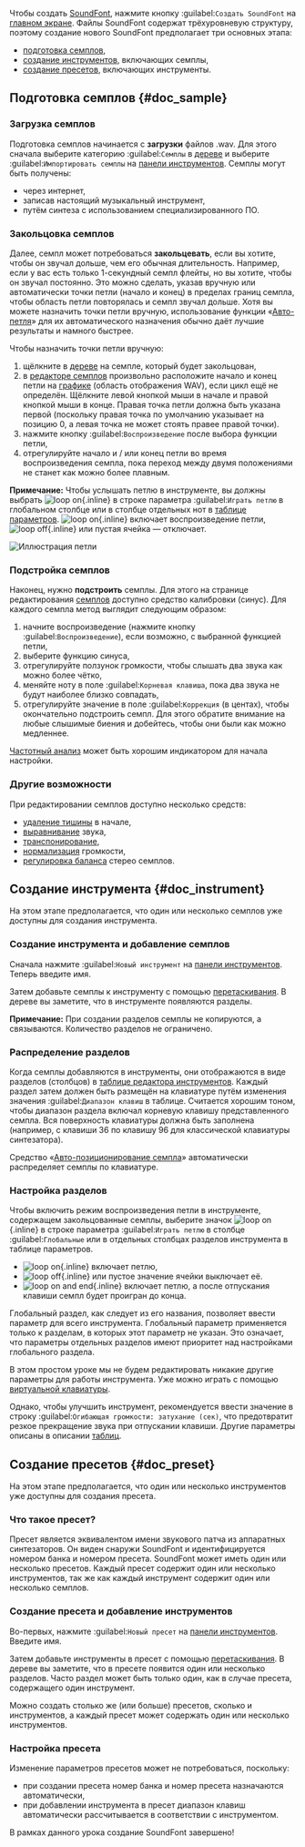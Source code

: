Чтобы создать [SoundFont](manual/annexes/the-different-soundfont-formats.md#doc_sf2), нажмите кнопку :guilabel:`Создать SoundFont` на [главном экране](manual/index.md#doc_left).
Файлы SoundFont содержат трёхуровневую структуру, поэтому создание нового SoundFont предполагает три основных этапа:

* [подготовка семплов](#doc_sample),
* [создание инструментов](#doc_instrument), включающих семплы,
* [создание пресетов](#doc_preset), включающих инструменты.


## Подготовка семплов {#doc_sample}


### Загрузка семплов


Подготовка семплов начинается с **загрузки** файлов .wav.
Для этого сначала выберите категорию :guilabel:`Семплы` в [дереве](manual/soundfont-editor/tree.rst) и выберите :guilabel:`Импортировать семплы` на [панели инструментов](manual/soundfont-editor/toolbar.md#doc_edit).
Семплы могут быть получены:

* через интернет,
* записав настоящий музыкальный инструмент,
* путём синтеза с использованием специализированного ПО.


### Закольцовка семплов


Далее, семпл может потребоваться **закольцевать**, если вы хотите, чтобы он звучал дольше, чем его обычная длительность.
Например, если у вас есть только 1-секундный семпл флейты, но вы хотите, чтобы он звучал постоянно.
Это можно сделать, указав вручную или автоматически точки петли (начало и конец) в пределах границ семпла, чтобы область петли повторялась и семпл звучал дольше.
Хотя вы можете назначить точки петли вручную, использование функции «[Авто-петля](manual/soundfont-editor/tools/sample-tools.md#doc_autoloop)» для их автоматического назначения обычно даёт лучшие результаты и намного быстрее.

Чтобы назначить точки петли вручную:

1. щёлкните в [дереве](manual/soundfont-editor/tree.md) на семпле, который будет закольцован,
2. в [редакторе семплов](manual/soundfont-editor/editing-pages/sample-editor.md) произвольно расположите начало и конец петли на [графике](manual/soundfont-editor/editing-pages/sample-editor.md#doc_graph) (область отображения WAV), если цикл ещё не определён.
   Щёлкните левой кнопкой мыши в начале и правой кнопкой мыши в конце.
   Правая точка петли должна быть указана первой (поскольку правая точка по умолчанию указывает на позицию 0, а левая точка не может стоять правее правой точки).
3. нажмите кнопку :guilabel:`Воспроизведение` после выбора функции петли,
4. отрегулируйте начало и / или конец петли во время воспроизведения семпла, пока переход между двумя положениями не станет как можно более плавным.


**Примечание:** Чтобы услышать петлю в инструменте, вы должны выбрать ![loop on](images/loop_on.png "loop on"){.inline} в строке параметра :guilabel:`Играть петлю` в глобальном столбце или в столбце отдельных нот в [таблице параметров](manual/soundfont-editor/editing-pages/instrument-editor.md#doc_table). ![loop on](images/loop_on.png "loop on"){.inline} включает воспроизведение петли, ![loop off](images/loop_off.png "loop off"){.inline} или пустая ячейка — отключает.


![Иллюстрация петли](images/loop_illustration.png "Иллюстрация петли")


### Подстройка семплов


Наконец, нужно **подстроить** семплы.
Для этого на странице редактирования [семплов](manual/soundfont-editor/editing-pages/sample-editor.md#doc_player) доступно средство калибровки (синус).
Для каждого семпла метод выглядит следующим образом:

1. начните воспроизведение (нажмите кнопку :guilabel:`Воспроизведение`), если возможно, с выбранной функцией петли,
2. выберите функцию синуса,
3. отрегулируйте ползунок громкости, чтобы слышать два звука как можно более чётко,
4. меняйте ноту в поле :guilabel:`Корневая клавиша`, пока два звука не будут наиболее близко совпадать,
5. отрегулируйте значение в поле :guilabel:`Коррекция` (в центах), чтобы окончательно подстроить семпл.
   Для этого обратите внимание на любые слышимые биения и добейтесь, чтобы они были как можно медленнее.

[Частотный анализ](manual/soundfont-editor/editing-pages/sample-editor.md#doc_freq) может быть хорошим индикатором для начала настройки.


### Другие возможности


При редактировании семплов доступно несколько средств:

* [удаление тишины](manual/soundfont-editor/tools/sample-tools.md#doc_removeblank) в начале,
* [выравнивание](manual/soundfont-editor/editing-pages/sample-editor#doc_eq) звука,
* [транспонирование](manual/soundfont-editor/tools/sample-tools.md#doc_transpose),
* [нормализация](manual/soundfont-editor/tools/sample-tools.md#doc_volume) громкости,
* [регулировка баланса](manual/soundfont-editor/tools/sample-tools.md#doc_balance) стерео семплов.


## Создание инструмента {#doc_instrument}


На этом этапе предполагается, что один или несколько семплов уже доступны для создания инструмента.


### Создание инструмента и добавление семплов


Сначала нажмите :guilabel:`Новый инструмент` на [панели инструментов](manual/soundfont-editor/toolbar.md#doc_edit).
Теперь введите имя.

Затем добавьте семплы к инструменту с помощью [перетаскивания](manual/soundfont-editor/tree.md#doc_dragdrop).
В дереве вы заметите, что в инструменте появляются разделы.

**Примечание:** При создании разделов семплы не копируются, а связываются. Количество разделов не ограничено.


### Распределение разделов


Когда семплы добавляются в инструменты, они отображаются в виде разделов (столбцов) в [таблице редактора инструментов](manual/soundfont-editor/editing-pages/instrument-editor.md#doc_table).
Каждый раздел затем должен быть размещён на клавиатуре путём изменения значения :guilabel:`Диапазон клавиш` в таблице.
Считается хорошим тоном, чтобы диапазон раздела включал корневую клавишу представленного семпла.
Вся поверхность клавиатуры должна быть заполнена (например, с клавиши 36 по клавишу 96 для классической клавиатуры синтезатора).

Средство «[Авто-позиционирование семпла](manual/soundfont-editor/tools/instrument-tools.md#doc_position)» автоматически распределяет семплы по клавиатуре.


### Настройка разделов


Чтобы включить режим воспроизведения петли в инструменте, содержащем закольцованные семплы, выберите значок ![loop on](images/loop_on.png "loop on"){.inline} в строке параметра :guilabel:`Играть петлю` в столбце :guilabel:`Глобальные` или в отдельных столбцах разделов инструмента в таблице параметров.

* ![loop on](images/loop_on.png "loop on"){.inline} включает петлю,
* ![loop off](images/loop_off.png "loop off"){.inline} или пустое значение ячейки выключает её.
* ![loop on and end](images/loop_on_end.png "loop on and end"){.inline} включает петлю, а после отпускания клавиши семпл будет проигран до конца.

Глобальный раздел, как следует из его названия, позволяет ввести параметр для всего инструмента.
Глобальный параметр применяется только к разделам, в которых этот параметр не указан.
Это означает, что параметры отдельных разделов имеют приоритет над настройками глобального раздела.

В этом простом уроке мы не будем редактировать никакие другие параметры для работы инструмента.
Уже можно играть с помощью [виртуальной клавиатуры](manual/soundfont-editor/toolbar.md#doc_keyboard).

Однако, чтобы улучшить инструмент, рекомендуется ввести значение в строку :guilabel:`Огибающая громкости: затухание (сек)`, что предотвратит резкое прекращение звука при отпускании клавиши.
Другие параметры описаны в описании [таблиц](manual/soundfont-editor/editing-pages/instrument-editor.md#doc_table).


## Создание пресетов {#doc_preset}


На этом этапе предполагается, что один или несколько инструментов уже доступны для создания пресета.


### Что такое пресет?


Пресет является эквивалентом имени звукового патча из аппаратных синтезаторов.
Он виден снаружи SoundFont и идентифицируется номером банка и номером пресета.
SoundFont может иметь один или несколько пресетов.
Каждый пресет содержит один или несколько инструментов, так же как каждый инструмент содержит один или несколько семплов.


### Создание пресета и добавление инструментов


Во-первых, нажмите :guilabel:`Новый пресет` на [панели инструментов](manual/soundfont-editor/toolbar.md#doc_edit).
Введите имя.

Затем добавьте инструменты в пресет с помощью [перетаскивания](manual/soundfont-editor/tree.md#doc_dragdrop).
В дереве вы заметите, что в пресете появится один или несколько разделов.
Часто раздел может быть только один, как в случае пресета, содержащего один инструмент.

Можно создать столько же (или больше) пресетов, сколько и инструментов, а каждый пресет может содержать один или несколько инструментов.


### Настройка пресета


Изменение параметров пресетов может не потребоваться, поскольку:

* при создании пресета номер банка и номер пресета назначаются автоматически,
* при добавлении инструмента в пресет диапазон клавиш автоматически рассчитывается в соответствии с инструментом.

В рамках данного урока создание SoundFont завершено!